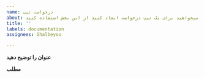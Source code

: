 ```yaml
---
name: درخواست تیپ
about: اگر میخواهید برای یک تیپ درخواست ایجاد کنید از این بخش استفاده کنید
title: ''
labels: documentation
assignees: Ghalbeyou

---
```


**عنوان را توضیح دهید**

**مطلب**
